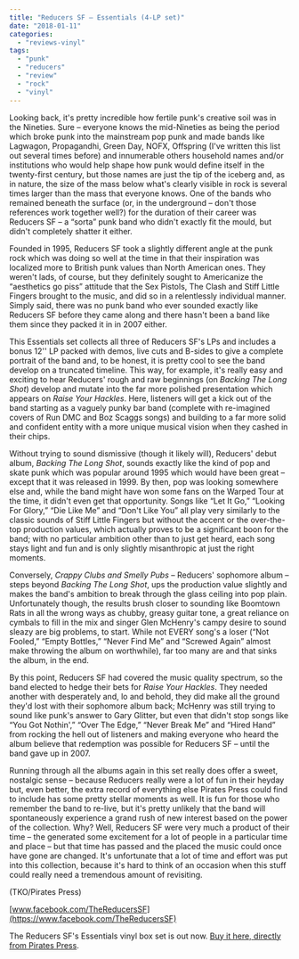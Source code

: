 ```yaml
---
title: "Reducers SF – Essentials (4-LP set)"
date: "2018-01-11"
categories: 
  - "reviews-vinyl"
tags: 
  - "punk"
  - "reducers"
  - "review"
  - "rock"
  - "vinyl"
---
```


Looking back, it's pretty incredible how fertile punk's creative soil was in the Nineties. Sure – everyone knows the mid-Nineties as being the period which broke punk into the mainstream pop punk and made bands like Lagwagon, Propagandhi, Green Day, NOFX, Offspring (I've written this list out several times before) and innumerable others household names and/or institutions who would help shape how punk would define itself in the twenty-first century, but those names are just the tip of the iceberg and, as in nature, the size of the mass below what's clearly visible in rock is several times larger than the mass that everyone knows. One of the bands who remained beneath the surface (or, in the underground – don't those references work together well?) for the duration of their career was Reducers SF – a “sorta” punk band who didn't exactly fit the mould, but didn't completely shatter it either.

Founded in 1995, Reducers SF took a slightly different angle at the punk rock which was doing so well at the time in that their inspiration was localized more to British punk values than North American ones. They weren't lads, of course, but they definitely sought to Americanize the “aesthetics go piss” attitude that the Sex Pistols, The Clash and Stiff Little Fingers brought to the music, and did so in a relentlessly individual manner. Simply said, there was no punk band who ever sounded exactly like Reducers SF before they came along and there hasn't been a band like them since they packed it in in 2007 either.

This Essentials set collects all three of Reducers SF's LPs and includes a bonus 12'' LP packed with demos, live cuts and B-sides to give a complete portrait of the band and, to be honest, it is pretty cool to see the band develop on a truncated timeline. This way, for example, it's really easy and exciting to hear Reducers' rough and raw beginnings (on _Backing The Long Shot_) develop and mutate into the far more polished presentation which appears on _Raise Your Hackles_. Here, listeners will get a kick out of the band starting as a vaguely punky bar band (complete with re-imagined covers of Run DMC and Boz Scaggs songs) and building to a far more solid and confident entity with a more unique musical vision when they cashed in their chips.

Without trying to sound dismissive (though it likely will), Reducers' debut album, _Backing The Long Shot_, sounds exactly like the kind of pop and skate punk which was popular around 1995 which would have been great – except that it was released in 1999. By then, pop was looking somewhere else and, while the band might have won some fans on the Warped Tour at the time, it didn't even get that opportunity. Songs like “Let It Go,” “Looking For Glory,” “Die Like Me” and “Don't Like You” all play very similarly to the classic sounds of Stiff Little Fingers but without the accent or the over-the-top production values, which actually proves to be a significant boon for the band; with no particular ambition other than to just get heard, each song stays light and fun and is only slightly misanthropic at just the right moments.

Conversely, _Crappy Clubs and Smelly Pubs_ – Reducers' sophomore album – steps beyond _Backing The Long Shot_, ups the production value slightly and makes the band's ambition to break through the glass ceiling into pop plain. Unfortunately though, the results brush closer to sounding like Boomtown Rats in all the wrong ways as chubby, greasy guitar tone, a great reliance on cymbals to fill in the mix and singer Glen McHenry's campy desire to sound sleazy are big problems, to start. While not EVERY song's a loser (“Not Fooled,” “Empty Bottles,” “Never Find Me” and “Screwed Again” almost make throwing the album on worthwhile), far too many are and that sinks the album, in the end.

By this point, Reducers SF had covered the music quality spectrum, so the band elected to hedge their bets for _Raise Your Hackles_. They needed another with desperately and, lo and behold, they did make all the ground they'd lost with their sophomore album back; McHenry was still trying to sound like punk's answer to Gary Glitter, but even that didn't stop songs like “You Got Nothin',” “Over The Edge,” “Never Break Me” and “Hired Hand” from rocking the hell out of listeners and making everyone who heard the album believe that redemption was possible for Reducers SF – until the band gave up in 2007.

Running through all the albums again in this set really does offer a sweet, nostalgic sense – because Reducers really were a lot of fun in their heyday but, even better, the extra record of everything else Pirates Press could find to include has some pretty stellar moments as well. It is fun for those who remember the band to re-live, but it's pretty unlikely that the band will spontaneously experience a grand rush of new interest based on the power of the collection. Why? Well, Reducers SF were very much a product of their time – the generated some excitement for a lot of people in a particular time and place – but that time has passed and the placed the music could once have gone are changed. It's unfortunate that a lot of time and effort was put into this collection, because it's hard to think of an occasion when this stuff could really need a tremendous amount of revisiting.

(TKO/Pirates Press)

[www.facebook.com/TheReducersSF](https://www.facebook.com/TheReducersSF)

The Reducers SF's Essentials vinyl box set is out now. [Buy it here, directly from Pirates Press](http://www.piratespressrecords.com/store/12-inches-c-1_6/new-reducers-sf-essentials-p-671.html).
